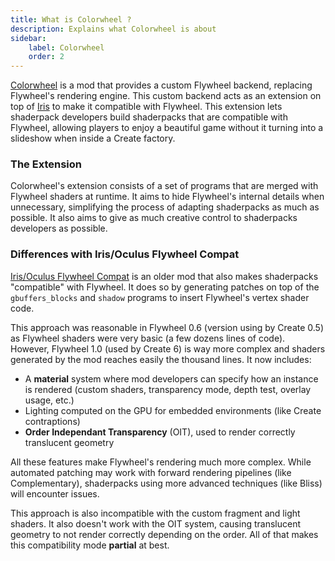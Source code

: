 ```yaml
---
title: What is Colorwheel ?
description: Explains what Colorwheel is about
sidebar:
    label: Colorwheel
    order: 2
---
```


[Colorwheel](https://modrinth.com/mod/colorwheel) is a mod that provides a custom Flywheel backend, replacing Flywheel's rendering engine. This custom backend acts as an extension on top of [Iris](https://modrinth.com/mod/iris) to make it compatible with Flywheel. This extension lets shaderpack developers build shaderpacks that are compatible with Flywheel, allowing players to enjoy a beautiful game without it turning into a slideshow when inside a Create factory.

### The Extension

Colorwheel's extension consists of a set of programs that are merged with Flywheel shaders at runtime. It aims to hide Flywheel's internal details when unnecessary, simplifying the process of adapting shaderpacks as much as possible. It also aims to give as much creative control to shaderpacks developers as possible.  

### Differences with Iris/Oculus Flywheel Compat

[Iris/Oculus Flywheel Compat](https://modrinth.com/mod/iris-flw-compat) is an older mod that also makes shaderpacks "compatible" with Flywheel. It does so by generating patches on top of the `gbuffers_blocks` and `shadow` programs to insert Flywheel's vertex shader code.

This approach was reasonable in Flywheel 0.6 (version using by Create 0.5) as Flywheel shaders were very basic (a few dozens lines of code). However, Flywheel 1.0 (used by Create 6) is way more complex and shaders generated by the mod reaches easily the thousand lines. It now includes:  

- A **material** system where mod developers can specify how an instance is rendered (custom shaders, transparency mode, depth test, overlay usage, etc.)
- Lighting computed on the GPU for embedded environments (like Create contraptions)
- **Order Independant Transparency** (OIT), used to render correctly translucent geometry

All these features make Flywheel's rendering much more complex. While automated patching may work with forward rendering pipelines (like Complementary), shaderpacks using more advanced techniques (like Bliss) will encounter issues.

This approach is also incompatible with the custom fragment and light shaders. It also doesn't work with the OIT system, causing translucent geometry to not render correctly depending on the order. All of that makes this compatibility mode **partial** at best.
